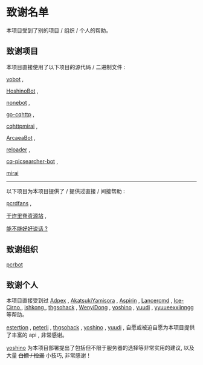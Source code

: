 # 致谢名单

本项目受到了别的项目 / 组织 / 个人的帮助。

## 致谢项目

本项目直接使用了以下项目的源代码 / 二进制文件 : 

[yobot](https://github.com/yuudi/yobot) , 

[HoshinoBot](https://github.com/Ice-Cirno/HoshinoBot) ,

[nonebot](https://github.com/nonebot/nonebot) ,

[go-cqhttp](https://github.com/Mrs4s/go-cqhttp) , 

[cqhttpmirai](https://github.com/yyuueexxiinngg/cqhttp-mirai) , 

[ArcaeaBot](https://github.com/Diving-Fish/ArcaeaBot) , 

[reloader](https://github.com/Lancercmd/reloader) , 

[cq-picsearcher-bot](https://github.com/Tsuk1ko/cq-picsearcher-bot) ,

[mirai](https://github.com/mamoe/mirai)

---

以下项目为本项目提供了 / 提供过直接 / 间接帮助 : 

[pcrdfans](https://pcrdfans.com/) ,

[干炸里脊资源站](https://redive.estertion.win/) ,

[能不能好好说话 ? ](https://lab.magiconch.com/nbnhhsh/) 

## 致谢组织

[pcrbot](https://github.com/pcrbot) 

## 致谢个人

本项目直接受到过 [Adpex](https://github.com/Adpex) , [AkatsukiYamisora](https://github.com/AkatsukiYamisora) , [Aspirin](https://github.com/AkiraXie) , [Lancercmd](https://github.com/Lancercmd) , [Ice-Cirno ](https://github.com/Ice-Cirno), [ishkong ](https://github.com/ishkong), [thgsohack](https://github.com/kkbllt) , [WenyiDong](https://github.com/WenyiDong) , [yoshino](https://github.com/111234567890) , [yuudi](https://github.com/yuudi) , [yyuueexxiinngg](https://github.com/yyuueexxiinngg) 等帮助。

[estertion](https://github.com/estertion) , [peterli](https://github.com/peterli110) , [thgsohack](https://github.com/kkbllt) , [yoshino](https://github.com/111234567890) , [yuudi](https://github.com/yuudi) , 自愿或被迫自愿为本项目提供了丰富的 api , 非常感谢。

[yoshino](https://github.com/111234567890) 为本项目部署提出了包括但不限于服务器的选择等非常实用的建议, 以及大量 ~~白嫖 / 捡漏~~ 小技巧, 非常感谢！